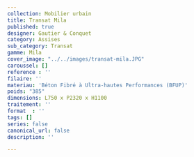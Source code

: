 ```yaml
---
collection: Mobilier urbain
title: Transat Mila
published: true
designer: Gautier & Conquet
category: Assises
sub_category: Transat
gamme: Mila
cover_image: "../../images/transat-mila.JPG"
caroussel: []
reference : ''
filaire: ''
materiau: 'Béton Fibré à Ultra-hautes Performances (BFUP)'
poids: "385"
dimensions: L750 x P2320 x H1100
traitement: ''
format  : ''
tags: []
series: false
canonical_url: false
description: ''

---
```

